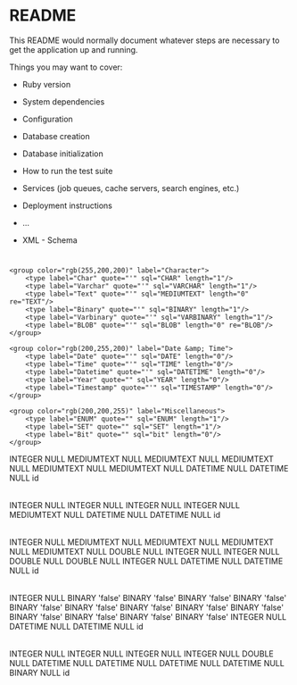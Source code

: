 # README

This README would normally document whatever steps are necessary to get the
application up and running.

Things you may want to cover:

* Ruby version

* System dependencies

* Configuration

* Database creation

* Database initialization

* How to run the test suite

* Services (job queues, cache servers, search engines, etc.)

* Deployment instructions

* ...


* XML - Schema
#
<?xml version="1.0" encoding="utf-8" ?>
<!-- SQL XML created by WWW SQL Designer, https://github.com/ondras/wwwsqldesigner/ -->
<!-- Active URL: http://ondras.zarovi.cz/sql/demo/ -->
<sql>
<datatypes db="mysql">
	<group color="rgb(238,238,170)" label="Numeric">
		<type label="Integer" quote="" sql="INTEGER" length="0"/>
	 	<type label="TINYINT" quote="" sql="TINYINT" length="0"/>
	 	<type label="SMALLINT" quote="" sql="SMALLINT" length="0"/>
	 	<type label="MEDIUMINT" quote="" sql="MEDIUMINT" length="0"/>
	 	<type label="INT" quote="" sql="INT" length="0"/>
		<type label="BIGINT" quote="" sql="BIGINT" length="0"/>
		<type label="Decimal" quote="" sql="DECIMAL" length="1" re="DEC"/>
		<type label="Single precision" quote="" sql="FLOAT" length="0"/>
		<type label="Double precision" quote="" sql="DOUBLE" length="0" re="DOUBLE"/>
	</group>

	<group color="rgb(255,200,200)" label="Character">
		<type label="Char" quote="'" sql="CHAR" length="1"/>
		<type label="Varchar" quote="'" sql="VARCHAR" length="1"/>
		<type label="Text" quote="'" sql="MEDIUMTEXT" length="0" re="TEXT"/>
		<type label="Binary" quote="'" sql="BINARY" length="1"/>
		<type label="Varbinary" quote="'" sql="VARBINARY" length="1"/>
		<type label="BLOB" quote="'" sql="BLOB" length="0" re="BLOB"/>
	</group>

	<group color="rgb(200,255,200)" label="Date &amp; Time">
		<type label="Date" quote="'" sql="DATE" length="0"/>
		<type label="Time" quote="'" sql="TIME" length="0"/>
		<type label="Datetime" quote="'" sql="DATETIME" length="0"/>
		<type label="Year" quote="" sql="YEAR" length="0"/>
		<type label="Timestamp" quote="'" sql="TIMESTAMP" length="0"/>
	</group>
	
	<group color="rgb(200,200,255)" label="Miscellaneous">
		<type label="ENUM" quote="" sql="ENUM" length="1"/>
		<type label="SET" quote="" sql="SET" length="1"/>
		<type label="Bit" quote="" sql="bit" length="0"/>
	</group>
</datatypes><table x="199" y="301" name="User">
<row name="id" null="1" autoincrement="1">
<datatype>INTEGER</datatype>
<default>NULL</default></row>
<row name="first_name" null="1" autoincrement="0">
<datatype>MEDIUMTEXT</datatype>
<default>NULL</default></row>
<row name="last_name" null="1" autoincrement="0">
<datatype>MEDIUMTEXT</datatype>
<default>NULL</default></row>
<row name="email" null="1" autoincrement="0">
<datatype>MEDIUMTEXT</datatype>
<default>NULL</default></row>
<row name="password" null="1" autoincrement="0">
<datatype>MEDIUMTEXT</datatype>
<default>NULL</default></row>
<row name="avatar" null="1" autoincrement="0">
<datatype>MEDIUMTEXT</datatype>
<default>NULL</default></row>
<row name="created_at" null="1" autoincrement="0">
<datatype>DATETIME</datatype>
<default>NULL</default></row>
<row name="updated_at" null="1" autoincrement="0">
<datatype>DATETIME</datatype>
<default>NULL</default></row>
<key type="PRIMARY" name="">
<part>id</part>
</key>
</table>
<table x="500" y="106" name="Review">
<row name="id" null="1" autoincrement="1">
<datatype>INTEGER</datatype>
<default>NULL</default></row>
<row name="rating" null="1" autoincrement="0">
<datatype>INTEGER</datatype>
<default>NULL</default></row>
<row name="id_User" null="1" autoincrement="0">
<datatype>INTEGER</datatype>
<default>NULL</default><relation table="User" row="id" />
</row>
<row name="id_Place" null="1" autoincrement="0">
<datatype>INTEGER</datatype>
<default>NULL</default><relation table="Place" row="id" />
</row>
<row name="comment" null="1" autoincrement="0">
<datatype>MEDIUMTEXT</datatype>
<default>NULL</default></row>
<row name="created_at" null="1" autoincrement="0">
<datatype>DATETIME</datatype>
<default>NULL</default></row>
<row name="updated_at" null="1" autoincrement="0">
<datatype>DATETIME</datatype>
<default>NULL</default></row>
<key type="PRIMARY" name="">
<part>id</part>
</key>
</table>
<table x="802" y="299" name="Place">
<row name="id" null="1" autoincrement="1">
<datatype>INTEGER</datatype>
<default>NULL</default></row>
<row name="listing_title" null="1" autoincrement="0">
<datatype>MEDIUMTEXT</datatype>
<default>NULL</default></row>
<row name="images" null="1" autoincrement="0">
<datatype>MEDIUMTEXT</datatype>
<default>NULL</default></row>
<row name="description" null="1" autoincrement="0">
<datatype>MEDIUMTEXT</datatype>
<default>NULL</default></row>
<row name="address" null="1" autoincrement="0">
<datatype>MEDIUMTEXT</datatype>
<default>NULL</default></row>
<row name="price" null="1" autoincrement="0">
<datatype>DOUBLE</datatype>
<default>NULL</default></row>
<row name="max_guest" null="1" autoincrement="0">
<datatype>INTEGER</datatype>
<default>NULL</default></row>
<row name="number_rooms" null="1" autoincrement="0">
<datatype>INTEGER</datatype>
<default>NULL</default></row>
<row name="latitude" null="1" autoincrement="0">
<datatype>DOUBLE</datatype>
<default>NULL</default></row>
<row name="longitude" null="1" autoincrement="0">
<datatype>DOUBLE</datatype>
<default>NULL</default></row>
<row name="id_User" null="1" autoincrement="0">
<datatype>INTEGER</datatype>
<default>NULL</default><relation table="User" row="id" />
</row>
<row name="created_at" null="1" autoincrement="0">
<datatype>DATETIME</datatype>
<default>NULL</default></row>
<row name="updated_at" null="1" autoincrement="0">
<datatype>DATETIME</datatype>
<default>NULL</default></row>
<key type="PRIMARY" name="">
<part>id</part>
</key>
</table>
<table x="1102" y="101" name="Amenity">
<row name="id" null="1" autoincrement="1">
<datatype>INTEGER</datatype>
<default>NULL</default></row>
<row name="kitchen" null="1" autoincrement="0">
<datatype>BINARY</datatype>
<default>'false'</default></row>
<row name="internet" null="1" autoincrement="0">
<datatype>BINARY</datatype>
<default>'false'</default></row>
<row name="tv" null="1" autoincrement="0">
<datatype>BINARY</datatype>
<default>'false'</default></row>
<row name="cable_tv" null="1" autoincrement="0">
<datatype>BINARY</datatype>
<default>'false'</default></row>
<row name="internet" null="1" autoincrement="0">
<datatype>BINARY</datatype>
<default>'false'</default></row>
<row name="washer" null="1" autoincrement="0">
<datatype>BINARY</datatype>
<default>'false'</default></row>
<row name="gym" null="1" autoincrement="0">
<datatype>BINARY</datatype>
<default>'false'</default></row>
<row name="handicap_accessible" null="1" autoincrement="0">
<datatype>BINARY</datatype>
<default>'false'</default></row>
<row name="smoking_allowed" null="1" autoincrement="0">
<datatype>BINARY</datatype>
<default>'false'</default></row>
<row name="indoor_fireplace" null="1" autoincrement="0">
<datatype>BINARY</datatype>
<default>'false'</default></row>
<row name="air_conditioning" null="1" autoincrement="0">
<datatype>BINARY</datatype>
<default>'false'</default></row>
<row name="heating" null="1" autoincrement="0">
<datatype>BINARY</datatype>
<default>'false'</default></row>
<row name="dryer" null="1" autoincrement="0">
<datatype>BINARY</datatype>
<default>'false'</default></row>
<row name="id_Place" null="1" autoincrement="0">
<datatype>INTEGER</datatype>
<default>NULL</default><relation table="Place" row="id" />
</row>
<row name="created_at" null="1" autoincrement="0">
<datatype>DATETIME</datatype>
<default>NULL</default></row>
<row name="updated_at" null="1" autoincrement="0">
<datatype>DATETIME</datatype>
<default>NULL</default></row>
<key type="PRIMARY" name="">
<part>id</part>
</key>
</table>
<table x="502" y="600" name="Booking">
<row name="id" null="1" autoincrement="1">
<datatype>INTEGER</datatype>
<default>NULL</default></row>
<row name="id_User" null="1" autoincrement="0">
<datatype>INTEGER</datatype>
<default>NULL</default><relation table="User" row="id" />
</row>
<row name="id_Place" null="1" autoincrement="0">
<datatype>INTEGER</datatype>
<default>NULL</default><relation table="Place" row="id" />
</row>
<row name="headcount" null="1" autoincrement="0">
<datatype>INTEGER</datatype>
<default>NULL</default></row>
<row name="total_price" null="1" autoincrement="0">
<datatype>DOUBLE</datatype>
<default>NULL</default></row>
<row name="created_at" null="1" autoincrement="0">
<datatype>DATETIME</datatype>
<default>NULL</default></row>
<row name="updated_at" null="1" autoincrement="0">
<datatype>DATETIME</datatype>
<default>NULL</default></row>
<row name="start_date" null="1" autoincrement="0">
<datatype>DATETIME</datatype>
<default>NULL</default></row>
<row name="end_date" null="1" autoincrement="0">
<datatype>DATETIME</datatype>
<default>NULL</default></row>
<row name="confirmation" null="1" autoincrement="0">
<datatype>BINARY</datatype>
<default>NULL</default></row>
<key type="PRIMARY" name="">
<part>id</part>
</key>
</table>
</sql>

